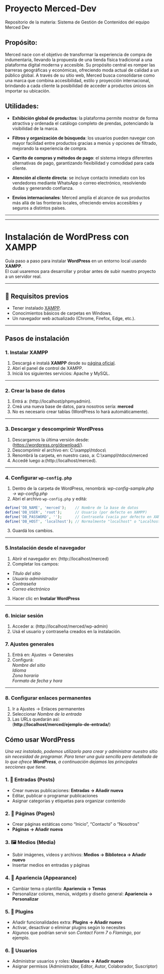 # Proyecto Merced-Dev

Repositorio de la materia: Sistema de Gestión de Contenidos del equipo Merced Dev<br>

## Propósito:

Merced nace con el objetivo de transformar la experiencia de compra de indumentaria, llevando la propuesta de una tienda física tradicional a una plataforma digital moderna y accesible. Su propósito central es romper las barreras geográficas y económicas, ofreciendo moda actual de calidad a un público global. A través de su sitio web, Merced busca consolidarse como una marca que combina accesibilidad, estilo y proyección internacional, brindando a cada cliente la posibilidad de acceder a productos únicos sin importar su ubicación.

## Utilidades:

- **Exhibición global de productos**: la plataforma permite mostrar de forma atractiva y ordenada el catálogo completo de prendas, potenciando la visibilidad de la marca.<br>

- **Filtros y organización de búsqueda**: los usuarios pueden navegar con mayor facilidad entre productos gracias a menús y opciones de filtrado, mejorando la experiencia de compra.<br>

- **Carrito de compras y métodos de pago**: el sistema integra diferentes alternativas de pago, garantizando flexibilidad y comodidad para cada cliente.<br>

- **Atención al cliente directa**: se incluye contacto inmediato con los vendedores mediante WhatsApp o correo electrónico, resolviendo dudas y generando confianza.<br>

- **Envíos internacionales**: Merced amplía el alcance de sus productos más allá de las fronteras locales, ofreciendo envíos accesibles y seguros a distintos países.<br>


----
----

# Instalación de WordPress con XAMPP

Guía paso a paso para instalar **WordPress** en un entorno local usando **XAMPP**.  
El cual usaremos para desarrollar y probar antes de subir nuestro proyecto a un servidor real.

---

## 📑 Requisitos previos
- Tener instalado [XAMPP](https://www.apachefriends.org/es/index.html).
- Conocimientos básicos de carpetas en Windows.
- Un navegador web actualizado (Chrome, Firefox, Edge, etc.).

---

## Pasos de instalación

### 1. Instalar XAMPP
1. Descargá e instalá **XAMPP** desde su [página oficial](https://www.apachefriends.org/es/index.html).  
2. Abrí el panel de control de XAMPP.  
3. Iniciá los siguientes servicios: Apache y MySQL.

---

### 2. Crear la base de datos
1. Entrá a: (http://localhost/phpmyadmin).
2. Creá una nueva base de datos, para nosotros sería: **merced**
3. No es necesario crear tablas (WordPress lo hará automáticamente).

---

### 3. Descargar y descomprimir WordPress
1. Descargamos la última versión desde: (https://wordpress.org/download/).
2. Descomprimir el archivo en:
C:\xampp\htdocs\
3. Renombrá la carpeta, en nuestro caso, a:
C:\xampp\htdocs\merced
4. Accedé luego a:(http://localhost/merced).

---

### 4. Configurar `wp-config.php`
1. Dentro de la carpeta de WordPress, renombrá:
*wp-config-sample.php → wp-config.php*
2. Abrí el archivo `wp-config.php` y editá:

```php
define('DB_NAME', 'merced');    // Nombre de la base de datos
define('DB_USER', 'root');      // Usuario (por defecto en XAMPP)
define('DB_PASSWORD', '');      // Contraseña (vacía por defecto en XAMPP)
define('DB_HOST', 'localhost'); // Normalmente "localhost" o "Localhost:3307" si se tuvo que cambiar de
```

3. Guardá los cambios.

---

### 5.Instalación desde el navegador
1. Abrír el navegador en:
(http://localhost/merced)
2. Completar los campos:  
- *Título del sitio*  
- *Usuario administrador*  
- *Contraseña*
- *Correo electrónico*
3. Hacer clic en
**Instalar WordPress**

---

### 6. Iniciar sesión
1. Acceder a:
(http://localhost/merced/wp-admin)
2. Usá el usuario y contraseña creados en la instalación.

### 7. Ajustes generales
1. Entrá en: Ajustes → Generales
2. Configurá:  
*Nombre del sitio*  
*Idioma*  
*Zona horaria*  
*Formato de fecha y hora*


---

### 8. Configurar enlaces permanentes
1. Ir a Ajustes → Enlaces permanentes  
2. Seleccionar *Nombre de la entrada*
3. Las URLs quedarán así:  
(**http://localhost/merced/ejemplo-de-entrada/**)

## Cómo usar WordPress

*Una vez instalado, podemos utilizarlo para crear y administrar nuestro sitio sin necesidad de programar. Para tener una guía sencilla pero detallada de lo que ofrece **WordPress**, a continuación dejamos las principales secciones que tiene.*

### 1. 📝 Entradas (Posts)
- Crear nuevas publicaciones: **Entradas → Añadir nueva**  
- Editar, publicar o programar publicaciones  
- Asignar categorías y etiquetas para organizar contenido

### 2. 📄 Páginas (Pages)
- Crear páginas estáticas como “Inicio”, “Contacto” o “Nosotros”  
- **Páginas → Añadir nueva**

### 3. 🖼 Medios (Media)
- Subir imágenes, videos y archivos: **Medios → Biblioteca → Añadir nuevo**  
- Insertar medios en entradas y páginas

### 4. 🎨 Apariencia (Appearance)
- Cambiar tema o plantilla: **Apariencia → Temas**  
- Personalizar colores, menús, widgets y diseño general: **Apariencia → Personalizar**

### 5. 🔌 Plugins
- Añadir funcionalidades extra: **Plugins → Añadir nuevo**  
- Activar, desactivar o eliminar plugins según lo necesites
- Algunos que podrían servir son *Contact Form 7* o *Flamingo*, por ejemplo.

### 6. 👥 Usuarios
- Administrar usuarios y roles: **Usuarios → Añadir nuevo**  
- Asignar permisos (Administrador, Editor, Autor, Colaborador, Suscriptor)
